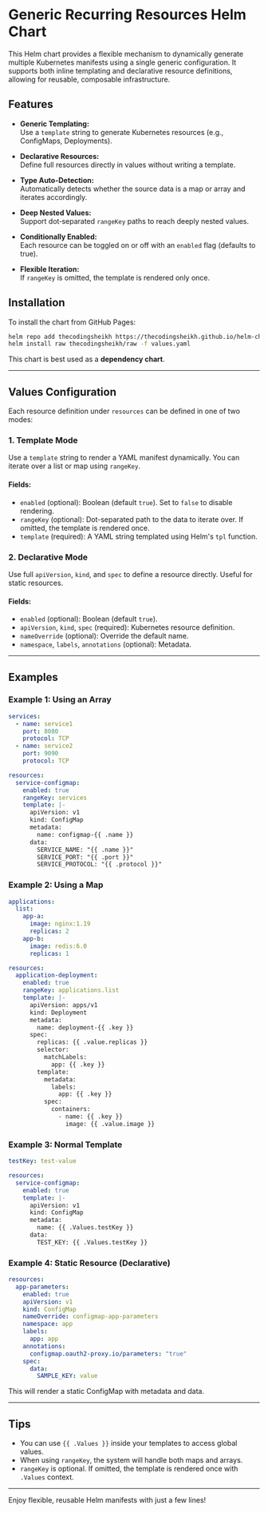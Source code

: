 # Generic Recurring Resources Helm Chart

This Helm chart provides a flexible mechanism to dynamically generate multiple Kubernetes manifests using a single generic configuration. It supports both inline templating and declarative resource definitions, allowing for reusable, composable infrastructure.

## Features

- **Generic Templating:**  
  Use a `template` string to generate Kubernetes resources (e.g., ConfigMaps, Deployments).

- **Declarative Resources:**  
  Define full resources directly in values without writing a template.

- **Type Auto-Detection:**  
  Automatically detects whether the source data is a map or array and iterates accordingly.

- **Deep Nested Values:**  
  Support dot‑separated `rangeKey` paths to reach deeply nested values.

- **Conditionally Enabled:**  
  Each resource can be toggled on or off with an `enabled` flag (defaults to true).

- **Flexible Iteration:**  
  If `rangeKey` is omitted, the template is rendered only once.

## Installation

To install the chart from GitHub Pages:

```bash
helm repo add thecodingsheikh https://thecodingsheikh.github.io/helm-charts
helm install raw thecodingsheikh/raw -f values.yaml
```

This chart is best used as a **dependency chart**.

---

## Values Configuration

Each resource definition under `resources` can be defined in one of two modes:

### 1. Template Mode
Use a `template` string to render a YAML manifest dynamically. You can iterate over a list or map using `rangeKey`.

#### Fields:
- `enabled` (optional): Boolean (default `true`). Set to `false` to disable rendering.
- `rangeKey` (optional): Dot-separated path to the data to iterate over. If omitted, the template is rendered once.
- `template` (required): A YAML string templated using Helm's `tpl` function.

### 2. Declarative Mode
Use full `apiVersion`, `kind`, and `spec` to define a resource directly. Useful for static resources.

#### Fields:
- `enabled` (optional): Boolean (default `true`).
- `apiVersion`, `kind`, `spec` (required): Kubernetes resource definition.
- `nameOverride` (optional): Override the default name.
- `namespace`, `labels`, `annotations` (optional): Metadata.

---

## Examples

### Example 1: Using an Array

```yaml
services:
  - name: service1
    port: 8080
    protocol: TCP
  - name: service2
    port: 9090
    protocol: TCP

resources:
  service-configmap:
    enabled: true
    rangeKey: services
    template: |-
      apiVersion: v1
      kind: ConfigMap
      metadata:
        name: configmap-{{ .name }}
      data:
        SERVICE_NAME: "{{ .name }}"
        SERVICE_PORT: "{{ .port }}"
        SERVICE_PROTOCOL: "{{ .protocol }}"
```

### Example 2: Using a Map

```yaml
applications:
  list:
    app-a:
      image: nginx:1.19
      replicas: 2
    app-b:
      image: redis:6.0
      replicas: 1

resources:
  application-deployment:
    enabled: true
    rangeKey: applications.list
    template: |-
      apiVersion: apps/v1
      kind: Deployment
      metadata:
        name: deployment-{{ .key }}
      spec:
        replicas: {{ .value.replicas }}
        selector:
          matchLabels:
            app: {{ .key }}
        template:
          metadata:
            labels:
              app: {{ .key }}
          spec:
            containers:
              - name: {{ .key }}
                image: {{ .value.image }}
```
### Example 3: Normal Template

```yaml
testKey: test-value

resources:
  service-configmap:
    enabled: true
    template: |-
      apiVersion: v1
      kind: ConfigMap
      metadata:
        name: {{ .Values.testKey }}
      data:
        TEST_KEY: {{ .Values.testKey }}
```

### Example 4: Static Resource (Declarative)

```yaml
resources:
  app-parameters:
    enabled: true
    apiVersion: v1
    kind: ConfigMap
    nameOverride: configmap-app-parameters
    namespace: app
    labels:
      app: app
    annotations:
      configmap.oauth2-proxy.io/parameters: "true"
    spec:
      data:
        SAMPLE_KEY: value
```

This will render a static ConfigMap with metadata and data.

---

## Tips
- You can use `{{ .Values }}` inside your templates to access global values.
- When using `rangeKey`, the system will handle both maps and arrays.
- `rangeKey` is optional. If omitted, the template is rendered once with `.Values` context.

---

Enjoy flexible, reusable Helm manifests with just a few lines!


